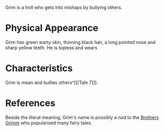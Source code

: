 Grim is a troll who gets into mishaps by bullying others.

# Physical Appearance
Grim has green warty skin, thinning black hair, a long pointed nose and sharp yellow teeth. He is topless and wears

# Characteristics
Grim is mean and bullies others^[[[Tale 7]]].

# References
Beside the literal meaning, Grim's name is possibly a nod to the [Brothers Grimm](https://en.wikipedia.org/wiki/Brothers_Grimm) who popularised many fairy tales.